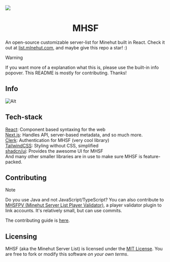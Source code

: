 <img src="https://i.imgur.com/H7GhfNM.png" align="center">
<h1 align="center">MHSF</h1>

An open-source customizable server-list for Minehut built in React. Check it out at [list.mlnehut.com](https://list.mlnehut.com), and maybe give this repo a star! :)

> [!WARNING]
> If you want more of a explanation what this is, please use the built-in info popover. This README is mostly for contributing. Thanks!

## Info

![Alt](https://repobeats.axiom.co/api/embed/0ee8fb5584604adac02f04cff49f1091af45c3a8.svg "Repobeats analytics image")

## Tech-stack

[React](https://react.dev): Component based syntaxing for the web <br/>
[Next.js](https://nextjs.org): Handles API, server-based metadata, and so much more.<br/>
[Clerk](https://clerk.com): Authentication for MHSF (very cool library) <br/>
[TailwindCSS](https://tailwindcss.com): Styling without CSS, simplified<br/>
[shadcn/ui](https://ui.shadcn.com): Provides the awesome UI for MHSF<br/>
And many other smaller libraries are in use to make sure MHSF is feature-packed.<br/>

## Contributing

> [!NOTE]
> Do you use Java and not JavaScript/TypeScript? You can also contribute to [MHSFPV (Minehut Server List Player Validator)](https://github.com/DeveloLongScript/MHSFPV), a player validator plugin to link accounts. It's relatively small, but can use commits.

The contributing guide is [here](https://github.com/DeveloLongScript/MHSF/blob/main/CONTRIBUTING.md).

## Licensing

MHSF (aka the Minehut Server List) is licensed under the [MIT License](https://github.com/DeveloLongScript/MHSF/blob/main/LICENSE). You are free to fork or modify this software *on your own terms*.
